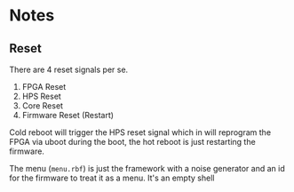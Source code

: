 # Notes

## Reset

There are 4 reset signals per se.
1. FPGA Reset
2. HPS Reset
3. Core Reset
4. Firmware Reset (Restart)

Cold reboot will trigger the HPS reset signal which in will reprogram the FPGA via uboot during the boot, the hot reboot is just restarting the firmware.

The menu (`menu.rbf`) is just the framework with a noise generator and an id for the firmware to treat it as a menu. It's an empty shell
